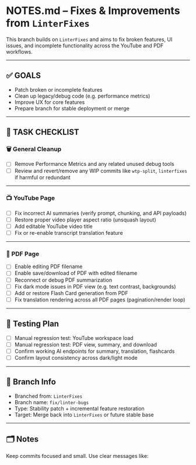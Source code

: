 # NOTES.md – Fixes & Improvements from `LinterFixes`

This branch builds on `LinterFixes` and aims to fix broken features, UI issues, and incomplete functionality across the YouTube and PDF workflows.

---

## ✅ GOALS

- Patch broken or incomplete features
- Clean up legacy/debug code (e.g. performance metrics)
- Improve UX for core features
- Prepare branch for stable deployment or merge

---

## 🔧 TASK CHECKLIST

### 🗑️ General Cleanup
- [ ] Remove Performance Metrics and any related unused debug tools
- [ ] Review and revert/remove any WIP commits like `wtp-split`, `linterfixes` if harmful or redundant

---

### 📺 YouTube Page
- [ ] Fix incorrect AI summaries (verify prompt, chunking, and API payloads)
- [ ] Restore proper video player aspect ratio (unsquash layout)
- [ ] Add editable YouTube video title
- [ ] Fix or re-enable transcript translation feature

---

### 📄 PDF Page
- [ ] Enable editing PDF filename
- [ ] Enable save/download of PDF with edited filename
- [ ] Reconnect or debug PDF summarization
- [ ] Fix dark mode issues in PDF view (e.g. text contrast, backgrounds)
- [ ] Add or restore Flash Card generation from PDF
- [ ] Fix translation rendering across all PDF pages (pagination/render loop)

---

## 🧪 Testing Plan

- [ ] Manual regression test: YouTube workspace load
- [ ] Manual regression test: PDF view, summary, and download
- [ ] Confirm working AI endpoints for summary, translation, flashcards
- [ ] Confirm layout consistency across dark/light mode

---

## 📌 Branch Info

- Branched from: `LinterFixes`
- Branch name: `fix/linter-bugs`
- Type: Stability patch + incremental feature restoration
- Target: Merge back into `LinterFixes` or future stable base

---

## 🗂️ Notes

Keep commits focused and small. Use clear messages like:

